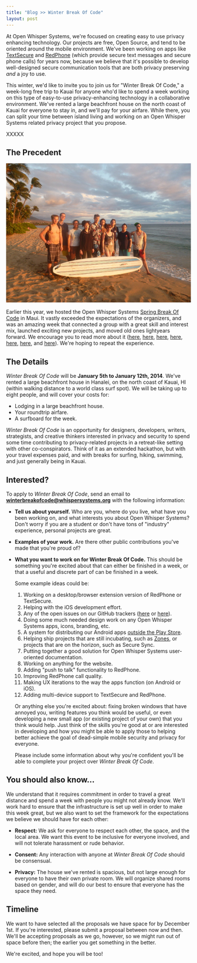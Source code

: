 ```yaml
---
title: "Blog >> Winter Break Of Code"
layout: post
---
```


At Open Whisper Systems, we're focused on creating easy to use privacy enhancing technology.  Our projects are free, Open Source,
and tend to be oriented around the mobile environment.  We've been working on apps like [TextSecure](https://play.google.com/store/apps/details?id=org.thoughtcrime.securesms) and [RedPhone](https://play.google.com/store/apps/details?id=org.thoughtcrime.redphone) 
(which provide secure text messages and secure phone calls) for years now, because we believe that it's possible to develop 
well-designed secure communication tools that are both privacy preserving *and* a joy to use.

This winter, we'd like to invite you to join us for "Winter Break Of Code," a week-long free trip to Kauai for anyone
who'd like to spend a week working on this type of easy-to-use privacy-enhancing technology in a collaborative
environment.  We've rented a large beachfront house on the north coast of Kauai for everyone to stay
in, and we'll pay for your airfare.  While there, you can split your time between island living and working on an Open Whisper
Systems related privacy project that you propose.

XXXXX

## The Precedent

<img class="nice" src="/blog/images/sboc-goodbye.jpg" />

Earlier this year, we hosted the Open Whisper Systems [Spring Break Of Code](https://whispersystems.org/blog/spring-break-of-code-lineup/) in Maui.  It vastly exceeded the expectations of the organizers, and was an amazing week that connected a group with 
a great skill and interest mix, launched exciting new projects, and moved old ones lightyears forward.  We encourage you to 
read more about it ([here](https://whispersystems.org/blog/dirigibles-chinese-junk-rigs-and-surfboards), 
[here](https://whispersystems.org/blog/highly-unconventional-suggested-first-aid), 
[here](https://whispersystems.org/blog/streamlining-textsecure-settings), 
[here](https://whispersystems.org/blog/sure), 
[here](https://whispersystems.org/blog/all-the-things-that-pull-and-push), 
[here](https://whispersystems.org/blog/call-quality-metrics), and 
[here](https://whispersystems.org/blog/sboc-goodbye)).  We're hoping to repeat the experience.

## The Details

*Winter Break Of Code* will be **January 5th to January 12th, 2014**.  We've rented a large beachfront house in Hanalei, on
the north coast of Kauai, HI (within walking distance to a world class surf spot).  We will be taking up to eight people, and will 
cover your costs for:

-  Lodging in a large beachfront house.
-  Your roundtrip airfare.
-  A surfboard for the week.

*Winter Break Of Code* is an opportunity for designers, developers, writers, strategists, and creative thinkers interested in privacy
and security to spend some time contributing to privacy-related projects in a retreat-like setting with other co-conspirators.
Think of it as an extended hackathon, but with your travel expenses paid, and with breaks for surfing, hiking, swimming, and
just generally being in Kauai.

## Interested?

To apply to *Winter Break Of Code*, send an email to **winterbreakofcode@whispersystems.org** with the following information:

- **Tell us about yourself.** Who are you, where do you live, what have you been working on, and what interests you about 
  Open Whisper Systems? Don't worry if you are a student or don't have tons of "industry" experience, personal projects 
  are great.
- **Examples of your work.** Are there other public contributions you've made that you're proud of?
- **What you want to work on for Winter Break Of Code.** This should be something you're excited about that can either
  be finished in a week, or that a useful and discrete part of can be finished in a week.
  
  Some example ideas could be:

  1. Working on a desktop/browser extension version of RedPhone or TextSecure.
  1. Helping with the iOS development effort.
  1. Any of the open issues on our GitHub trackers ([here](https://github.com/WhisperSystems/TextSecure/issues) or
     [here](https://github.com/WhisperSystems/RedPhone/issues/)).
  1. Doing some much needed design work on any Open Whisper Systems apps, icons, branding, etc.
  1. A system for distributing our Android apps [outside the Play Store](https://github.com/WhisperSystems/TextSecure/issues/127#issuecomment-21763521).
  1. Helping ship projects that are still incubating, such as [Zones](https://github.com/whispersystems/zones), or
     projects that are on the horizon, such as Secure Sync.
  1. Putting together a good solution for Open Whisper Systems user-oriented documentation.
  1. Working on anything for the website.
  1. Adding "push to talk" functionality to RedPhone.
  1. Improving RedPhone call quality.
  1. Making UX iterations to the way the apps function (on Android or iOS).
  1. Adding multi-device support to TextSecure and RedPhone.  

  Or anything else you're excited about: fixing broken windows that have annoyed you, writing features you think would
  be useful, or even developing a new small app (or existing project of your own) that you think would help.  Just think 
  of the skills you're good at or are interested in developing and how you might be able to apply those to helping better 
  achieve the goal of dead-simple mobile security and privacy for everyone.

  Please include some information about why you're confident you'll be able to complete your project over *Winter Break Of Code*.

## You should also know...

We understand that it requires commitment in order to travel a great distance and spend a week with people you 
might not already know.  We'll work hard to ensure that the infrastructure is set up well in order to make 
this week great, but we also want to set the framework for the expectations we believe we should have for 
each other:

- **Respect:** We ask for everyone to respect each other, the space, and the local area.  We want this event to 
be inclusive for everyone involved, and will not tolerate harassment or rude behavior.

- **Consent:** Any interaction with anyone at *Winter Break Of Code* should be consensual.

- **Privacy:** The house we've rented is spacious, but not large enough for everyone to have their own private 
room.  We will organize shared rooms based on gender, and will do our best to ensure that everyone has the space 
they need.

## Timeline

We want to have selected all the proposals we have space for by December 1st.  If you're interested, please submit a 
proposal between now and then. We'll be accepting proposals as we go, however, so we might run out of space before then; 
the earlier you get something in the better.

We're excited, and hope you will be too!
